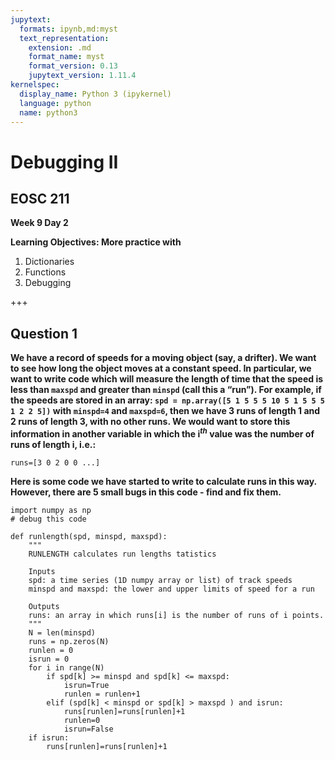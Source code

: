```yaml
---
jupytext:
  formats: ipynb,md:myst
  text_representation:
    extension: .md
    format_name: myst
    format_version: 0.13
    jupytext_version: 1.11.4
kernelspec:
  display_name: Python 3 (ipykernel)
  language: python
  name: python3
---
```


# Debugging II

## EOSC 211

**Week 9 Day 2**

**Learning Objectives: More practice with**  
1.  Dictionaries
2.  Functions
3.  Debugging

+++

## Question 1

**We have a record of speeds for a moving object (say, a drifter). We  want to see how long the object moves at a constant speed. In particular, we want to write code which will measure the length of time that the speed is less than `maxspd` and greater than `minspd` (call this a “run”). For example, if the speeds are stored in an array: `spd = np.array([5 1 5 5 5 10 5 1 5 5 5 1 2 2 5])` with `minspd=4` and `maxspd=6`, then we have 3 runs of length 1 and 2 runs of length 3, with no other runs. We would want to store this information in another variable in which the i$^{th}$ value was the number of runs of length i, i.e.:**

```
runs=[3 0 2 0 0 ...]
```

**Here is some code we have started to write to calculate runs in this way. However, there are 5 small bugs in this code - find and fix them.**

```{code-cell} ipython3
import numpy as np
# debug this code

def runlength(spd, minspd, maxspd):
    """
    RUNLENGTH calculates run lengths tatistics

    Inputs
    spd: a time series (1D numpy array or list) of track speeds
    minspd and maxspd: the lower and upper limits of speed for a run

    Outputs
    runs: an array in which runs[i] is the number of runs of i points.
    """
    N = len(minspd)
    runs = np.zeros(N)
    runlen = 0
    isrun = 0
    for i in range(N)
        if spd[k] >= minspd and spd[k] <= maxspd:
            isrun=True
            runlen = runlen+1
        elif (spd[k] < minspd or spd[k] > maxspd ) and isrun:
            runs[runlen]=runs[runlen]+1
            runlen=0
            isrun=False
    if isrun:
        runs[runlen]=runs[runlen]+1
    
```
